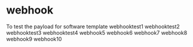 # webhook
To test the payload for software template 
webhooktest1
webhooktest2
webhooktest3
webhooktest4
webhook5
webhook6
webhook7
webhook8
webhook9
webhook10
